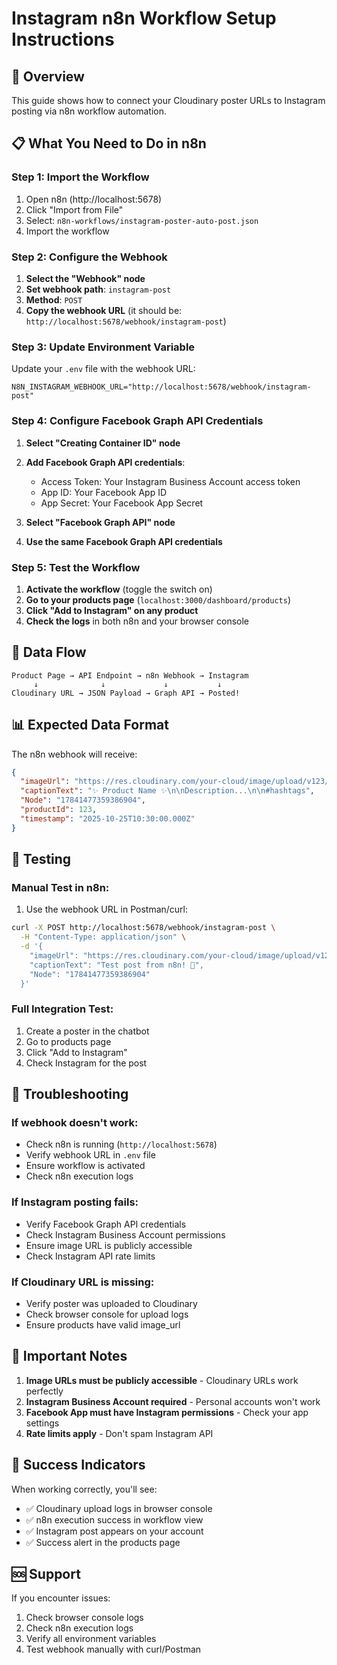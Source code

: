 # Instagram n8n Workflow Setup Instructions

## 🎯 Overview

This guide shows how to connect your Cloudinary poster URLs to Instagram posting via n8n workflow automation.

## 📋 What You Need to Do in n8n

### Step 1: Import the Workflow

1. Open n8n (http://localhost:5678)
2. Click "Import from File"
3. Select: `n8n-workflows/instagram-poster-auto-post.json`
4. Import the workflow

### Step 2: Configure the Webhook

1. **Select the "Webhook" node**
2. **Set webhook path**: `instagram-post`
3. **Method**: `POST`
4. **Copy the webhook URL** (it should be: `http://localhost:5678/webhook/instagram-post`)

### Step 3: Update Environment Variable

Update your `.env` file with the webhook URL:

```env
N8N_INSTAGRAM_WEBHOOK_URL="http://localhost:5678/webhook/instagram-post"
```

### Step 4: Configure Facebook Graph API Credentials

1. **Select "Creating Container ID" node**
2. **Add Facebook Graph API credentials**:

   - Access Token: Your Instagram Business Account access token
   - App ID: Your Facebook App ID
   - App Secret: Your Facebook App Secret

3. **Select "Facebook Graph API" node**
4. **Use the same Facebook Graph API credentials**

### Step 5: Test the Workflow

1. **Activate the workflow** (toggle the switch on)
2. **Go to your products page** (`localhost:3000/dashboard/products`)
3. **Click "Add to Instagram" on any product**
4. **Check the logs** in both n8n and your browser console

## 🔄 Data Flow

```
Product Page → API Endpoint → n8n Webhook → Instagram
     ↓              ↓             ↓           ↓
Cloudinary URL → JSON Payload → Graph API → Posted!
```

## 📊 Expected Data Format

The n8n webhook will receive:

```json
{
  "imageUrl": "https://res.cloudinary.com/your-cloud/image/upload/v123/poster.jpg",
  "captionText": "✨ Product Name ✨\n\nDescription...\n\n#hashtags",
  "Node": "17841477359386904",
  "productId": 123,
  "timestamp": "2025-10-25T10:30:00.000Z"
}
```

## 🧪 Testing

### Manual Test in n8n:

1. Use the webhook URL in Postman/curl:

```bash
curl -X POST http://localhost:5678/webhook/instagram-post \
  -H "Content-Type: application/json" \
  -d '{
    "imageUrl": "https://res.cloudinary.com/your-cloud/image/upload/v123/test.jpg",
    "captionText": "Test post from n8n! 🚀",
    "Node": "17841477359386904"
  }'
```

### Full Integration Test:

1. Create a poster in the chatbot
2. Go to products page
3. Click "Add to Instagram"
4. Check Instagram for the post

## 🔧 Troubleshooting

### If webhook doesn't work:

- Check n8n is running (`http://localhost:5678`)
- Verify webhook URL in `.env` file
- Ensure workflow is activated
- Check n8n execution logs

### If Instagram posting fails:

- Verify Facebook Graph API credentials
- Check Instagram Business Account permissions
- Ensure image URL is publicly accessible
- Check Instagram API rate limits

### If Cloudinary URL is missing:

- Verify poster was uploaded to Cloudinary
- Check browser console for upload logs
- Ensure products have valid image_url

## 📝 Important Notes

1. **Image URLs must be publicly accessible** - Cloudinary URLs work perfectly
2. **Instagram Business Account required** - Personal accounts won't work
3. **Facebook App must have Instagram permissions** - Check your app settings
4. **Rate limits apply** - Don't spam Instagram API

## 🎉 Success Indicators

When working correctly, you'll see:

- ✅ Cloudinary upload logs in browser console
- ✅ n8n execution success in workflow view
- ✅ Instagram post appears on your account
- ✅ Success alert in the products page

## 🆘 Support

If you encounter issues:

1. Check browser console logs
2. Check n8n execution logs
3. Verify all environment variables
4. Test webhook manually with curl/Postman
